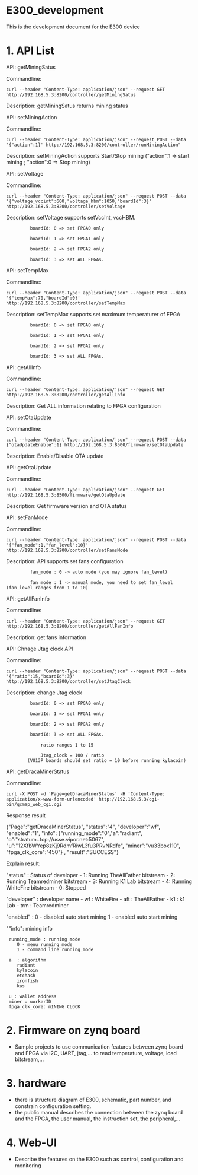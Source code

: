 # E300_development
This is the development document for the E300 device

# 1. API List
API: getMiningSatus

Commandline:

	curl --header "Content-Type: application/json" --request GET http://192.168.5.3:8200/controller/getMiningSatus
 
Description: getMiningSatus returns mining status


API: setMiningAction

Commandline:

	curl --header "Content-Type: application/json" --request POST --data '{"action":1}' http://192.168.5.3:8200/controller/runMiningAction"
 
Description: setMiningAction supports Start/Stop mining ("action":1 => start mining ; "action":0 => Stop mining)

API: setVoltage

Commandline:

	curl --header "Content-Type: application/json" --request POST --data '{"voltage_vccint":600,"voltage_hbm":1050,"boardId":3}' http://192.168.5.3:8200/controller/setVoltage
 
Description: setVoltage supports setVccInt, vccHBM. 

			 boardId: 0 => set FPGA0 only
    
			 boardId: 1 => set FPGA1 only
    
			 boardId: 2 => set FPGA2 only
    
			 boardId: 3 => set ALL FPGAs.

API: setTempMax 

Commandline: 

	curl --header "Content-Type: application/json" --request POST --data '{"tempMax":70,"boardId":0}' http://192.168.5.3:8200/controller/setTempMax
 
Description: setTempMax supports set maximum temperaturer of FPGA

 			 boardId: 0 => set FPGA0 only
     
			 boardId: 1 => set FPGA1 only
    
			 boardId: 2 => set FPGA2 only
    
			 boardId: 3 => set ALL FPGAs.

API: getAllInfo

Commandline:

	curl --header "Content-Type: application/json" --request GET http://192.168.5.3:8200/controller/getAllInfo
 
Description: Get ALL information relating to FPGA configuration


API: setOtaUpdate

Commandline:

	curl --header "Content-Type: application/json" --request POST --data {"otaUpdateEnable":1} http://192.168.5.3:8500/firmware/setOtaUpdate
 
Description: Enable/Disable OTA update


API: getOtaUpdate

Commandline:

 	curl --header "Content-Type: application/json" --request GET http://192.168.5.3:8500/firmware/getOtaUpdate
  
Description: Get firmware version and OTA status

 
API: setFanMode

Commandline:

	curl --header "Content-Type: application/json" --request POST --data '{"fan_mode":1,"fan_level":10}' http://192.168.5.3:8200/controller/setFansMode
 
Description: API supports set fans configuration 

			 fan_mode : 0 -> auto mode (you may ignore fan_level)
    
			 fan_mode : 1 -> manual mode, you need to set fan_level (fan_level ranges from 1 to 10)


API: getAllFanInfo

Commandline:

	curl --header "Content-Type: application/json" --request GET http://192.168.5.3:8200/controller/getAllFanInfo
 
Description: get fans information

API: Chnage Jtag clock API

Commandline:

	curl --header "Content-Type: application/json" --request POST --data '{"ratio":15,"boardId":3}' http://192.168.5.3:8200/controller/setJtagClock
 
Description: change Jtag clock

 			 boardId: 0 => set FPGA0 only
     
			 boardId: 1 => set FPGA1 only
    
			 boardId: 2 => set FPGA2 only
    
			 boardId: 3 => set ALL FPGAs.

    			 ratio ranges 1 to 15
	
       			 Jtag_clock = 100 / ratio
	   		(VU13P boards should set ratio = 10 before running kylacoin)


API: getDracaMinerStatus

Commandline:

	curl -X POST -d 'Page=getDracaMinerStatus' -H 'Content-Type: application/x-www-form-urlencoded' http://192.168.5.3/cgi-bin/qcmap_web_cgi.cgi

Response result

{"Page":"getDracaMinerStatus", "status":"4", "developer":"wf", "enabled":"1", "info": {"running_mode":"0","a":"radiant", "o":"stratum+tcp://usse.vipor.net:5067", "u":"12XfbWYep8zKj9RdmfRiwL3fu3PRvNRdfe", "miner":"vu33box110", "fpga_clk_core":"450"}
, "result":"SUCCESS"}

Explain result:

"status" : Status of developer
	 - 1: Running TheAllFather bitstream
	 - 2: Running Teamredminer bitstream
	 - 3: Running K1 Lab bitstream
	 - 4: Running WhiteFire bitstream
	 - 0: Stopped

"developer" : developer name
     - wf : WhiteFire
     - aft : TheAllFather
     - k1  : k1 Lab
     - trm : Teamredminer

"enabled" :
 	 0 - disabled auto start mining
 	 1 - enabled auto start mining

""info": mining info

     running_mode : running mode 
        0 - menu running_mode
        1 - command line running_mode

     a  : algorithm
     	radiant 
     	kylacoin 
     	etchash
     	ironfish
     	kas

     u : wallet address
     miner : workerID
     fpga_clk_core: mINING CLOCK

# 2. Firmware on zynq board
- Sample projects to use communication features between zynq board and FPGA via I2C, UART, jtag,... to read temperature, voltage, load bitstream,...
# 3. hardware
- there is structure diagram of E300, schematic, part number, and constrain configuration setting.
- the public manual describes the connection between the zynq board and the FPGA, the user manual, the instruction set, the peripheral,...

# 4. Web-UI
- Describe the features on the E300 such as control, configuration and monitoring
